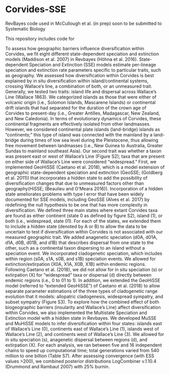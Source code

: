 # Corvides-SSE
RevBayes code used in McCullough et al. (in prep) soon to be submitted to Systematic Biology 

This repository includes code for 

To assess how geographic barriers influence diversification within Corvides, we fit eight different state-dependent speciation and extinction models (Maddison et al. 2007) in Revbayes (Höhna et al. 2016). State-dependent Speciation and Extinction (SSE) models estimate per-lineage speciation and extinction rate parameters specific to particular traits, such as geography. We assessed how diversification within Corvides is best explained by in situ diversification within island/continental systems, crossing Wallace’s line, a combination of both, or an unmeasured trait. 
	Generally, we tested two traits: island life and dispersal across Wallace’s Line (Wallace 1863). We categorized islands as those that were either of volcanic origin (i.e., Solomon Islands, Mascarene Islands) or continental drift islands that had separated for the duration of the crown age of Corvides to present-day (i.e., Greater Antilles, Madagascar, New Zealand, and New Caledonia). In terms of evolutionary dynamics of Corvides, these continental fragments are effectively isolated from other landmasses. However, we considered continental plate islands (land-bridge) islands as “continents;” this type of island was connected with the mainland by a land-bridge during times of low sea level during the Pleistocene, thus allowing free movement between landmasses (i.e., New Guinea to Australia, Greater Sundas to mainland southeast Asia). Our second trait was whether a taxon was present east or west of Wallace’s Line (Figure S2); taxa that are present on either side of Wallace’s Line were considered “widespread.” 
First, we implemented GeoHiSSE (Caetano et al. 2018), which is a model extension of geographic state-dependent speciation and extinction (GeoSSE; (Goldberg et al. 2011)) that incorporates a hidden state to add the possibility of diversification changes that due to unmeasured factors other than geography(HiSSE; (Beaulieu and O’Meara 2016)). Incorporation of a hidden state ameliorates problems with type I error that have been widely documented for SSE models, including GeoSSE (Alves et al. 2017) by redefining the null hypothesis to be one that has more complexity in diversification. We defined three main states where extant Corvides taxa are found as either continent (state 0 as defined by figure S2), island (1), or both (i.e., widespread, state 01). For each of the states, we extended them to include a hidden state (denoted by A or B) to allow the data to be uncertain to test if diversification within Corvides is not associated with our measured geographic trait. We added anagenetic speciation (d0A, d01A, d1A, d0B, d01B, and d1B) that describes dispersal from one state to the other, such as a continental taxon dispersing to an island without a speciation event. We incorporated cladogenetic speciation, which includes within region (s0A, s1A, s0B, and s1B) speciation events. We allowed for extinction/extirpation (X0A, X1A, X0B, X1B) within endemic regions. Following Caetano et al. (2018), we did not allow for in situ speciation (s) or extirpation (X) for “widespread” taxa or dispersal (d) directly between endemic regions (i.e., 0 to 01 to 1). In addition, we extended the GeoHiSSE model (referred to “extended GeoHiSSE”) of Caetano et al. (2018) to allow separate parameter estimations of the three types of cladogenetic range evolution that it models: allopatric cladogenesis, widespread sympatry, and subset sympatry (Figure S3). 
To explore how the combined effect of both biogeographic barriers (insularity and Wallace’s Line) affect diversification within Corvides, we also implemented the Multistate Speciation and Extinction model with a hidden state in Revbayes. We developed MuSSE and MuHiSSE models to infer diversification within four states: islands east of Wallace’s Line (0), continents east of Wallace’s Line (1), islands west of Wallace’s Line (2), and continents west of Wallace’s Line (3). We allowed for in situ speciation (s), anagenetic dispersal between regions (d), and extirpation (X). For each analysis, we ran between five and 16 independent chains to speed up computational time; total generations varied from 540 million to one billion (Table S7). After assessing convergence (with ESS values >200), we combined posterior distributions LogCombiner v.1.10.4 (Drummond and Rambaut 2007) with 25% burnin. 
